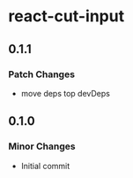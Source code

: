 # react-cut-input

## 0.1.1

### Patch Changes

- move deps top devDeps

## 0.1.0

### Minor Changes

- Initial commit
